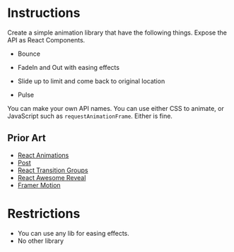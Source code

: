 # Instructions

Create a simple animation library that have the following things. Expose the API as React Components.

- Bounce
- FadeIn and Out with easing effects

- Slide up to limit and come back to original location
- Pulse


You can make your own API names. You can use either CSS to animate, or JavaScript such as `requestAnimationFrame`. Either is fine.

## Prior Art
- [React Animations](https://www.npmjs.com/package/react-animations)
- [Post](https://popmotion.io/pose/api/)
- [React Transition Groups](https://www.npmjs.com/package/react-transition-group)
- [React Awesome Reveal](https://www.npmjs.com/package/react-awesome-reveal)
- [Framer Motion](https://www.framer.com/motion/)

# Restrictions
- You can use any lib for easing effects. 
- No other library